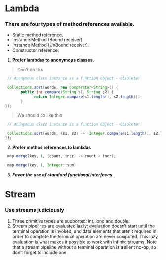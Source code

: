 # Lambda
### There are four types of method references available.

-   Static method reference.
-   Instance Method (Bound receiver).
-   Instance Method (UnBound receiver).
-   Constructor reference.
1. **Prefer lambdas to anonymous classes.**

> Don't do this
```java
 // Anonymous class instance as a function object - obsolete! 

 Collections.sort(words, new Comparator<String>() {
       public int compare(String s1, String s2) { 
			 return Integer.compare(s1.length(), s2.length());
       } 
});
```

> We should do like this
```java
 // Anonymous class instance as a function object - obsolete! 

 Collections.sort(words, (s1, s2) ->  Integer.compare(s1.length(), s2.length()));
});
```
2. **Prefer method references to lambdas**
```java
 map.merge(key, 1, (count, incr) -> count + incr);
```

```java
 map.merge(key, 1, Integer::sum)
```
3. ***Favor the use of standard functional interfaces.***

# Stream
### Use streams judiciously
1. Three primitive types are supported: int, long and double.
2. Stream pipelines are evaluated lazily: evaluation doesn’t start until the terminal operation is invoked, and data elements that aren’t required in order to complete the terminal operation are never computed. This lazy evaluation is what makes it possible to work with infinite streams. Note that a stream pipeline without a terminal operation is a silent no-op, so don’t forget to include one.
<!--stackedit_data:
eyJoaXN0b3J5IjpbMzc2MTE3OTU2LDMzNTI0MTEwMiwtNTIzNj
IyMTY1XX0=
-->